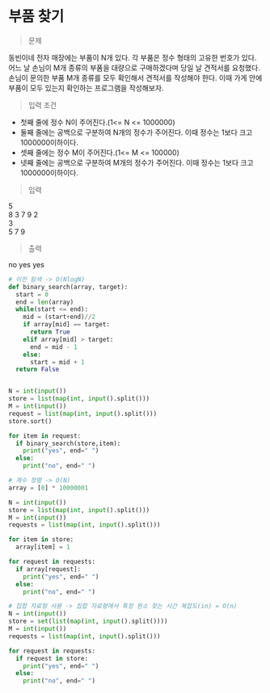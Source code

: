 # 부품 찾기
> 문제

동빈이네 전자 매장에는 부품이 N개 있다. 각 부품은 정수 형태의 고유한 번호가 있다.
어느 날 손님이 M개 종류의 부품을 대량으로 구매하겠다며 당일 날 견적서를 요청했다.
손님이 문의한 부품 M개 종류를 모두 확인해서 견적서를 작성해야 한다.
이때 가게 안에 부품이 모두 있는지 확인하는 프로그램을 작성해보자.
> 입력 조건
* 첫째 줄에 정수 N이 주어진다.(1<= N <= 1000000)
* 둘째 줄에는 공백으로 구분하여 N개의 정수가 주어진다.
이때 정수는 1보다 크고 1000000이하이다.
* 셋째 줄에는 정수 M이 주어진다.(1<= M <= 100000)
* 넷째 줄에는 공백으로 구분하여 M개의 정수가 주어진다.
이때 정수는 1보다 크고 1000000이하이다.
>입력

5\
8 3 7 9 2\
3\
5 7 9
>출력

no yes yes

```python
# 이진 탐색 -> O(NlogN)
def binary_search(array, target):
  start = 0
  end = len(array)
  while(start <= end):
    mid = (start+end)//2
    if array[mid] == target:
      return True
    elif array[mid] > target:
      end = mid - 1
    else:
      start = mid + 1
  return False


N = int(input())
store = list(map(int, input().split()))
M = int(input())
request = list(map(int, input().split()))
store.sort()

for item in request:
  if binary_search(store,item):
    print("yes", end=" ")
  else:
    print("no", end=" ")
```
```python
# 계수 정렬 -> O(N)
array = [0] * 10000001

N = int(input())
store = list(map(int, input().split()))
M = int(input())
requests = list(map(int, input().split()))

for item in store:
  array[item] = 1

for request in requests:
  if array[request]:
    print("yes", end=" ")
  else:
    print("no", end=" ")
```
```python
# 집합 자료형 사용 -> 집합 자료형에서 특정 원소 찾는 시간 복잡도(in) = O(n)
N = int(input())
store = set(list(map(int, input().split())))
M = int(input())
requests = list(map(int, input().split()))

for request in requests:
  if request in store:
    print("yes", end=" ")
  else:
    print("no", end=" ")
```